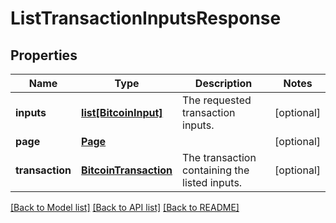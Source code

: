 # ListTransactionInputsResponse

## Properties
Name | Type | Description | Notes
------------ | ------------- | ------------- | -------------
**inputs** | [**list[BitcoinInput]**](BitcoinInput.md) | The requested transaction inputs. | [optional] 
**page** | [**Page**](Page.md) |  | [optional] 
**transaction** | [**BitcoinTransaction**](BitcoinTransaction.md) | The transaction containing the listed inputs. | [optional] 

[[Back to Model list]](../README.md#documentation-for-models) [[Back to API list]](../README.md#documentation-for-api-endpoints) [[Back to README]](../README.md)


